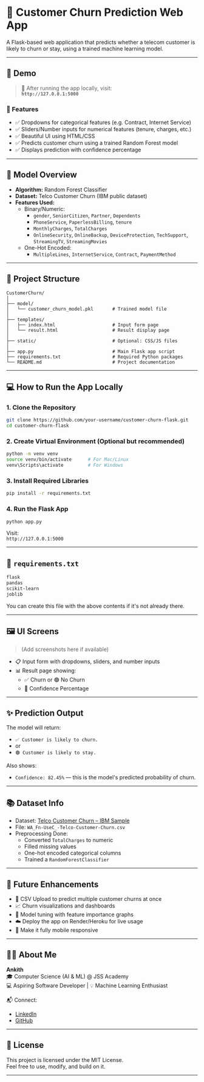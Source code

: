 # 🔮 Customer Churn Prediction Web App

A Flask-based web application that predicts whether a telecom customer is likely to churn or stay, using a trained machine learning model.

---

## 🚀 Demo

> 📍 After running the app locally, visit:  
**`http://127.0.0.1:5000`**

### 🎥 Features
- ✅ Dropdowns for categorical features (e.g. Contract, Internet Service)
- ✅ Sliders/Number inputs for numerical features (tenure, charges, etc.)
- ✅ Beautiful UI using HTML/CSS
- ✅ Predicts customer churn using a trained Random Forest model
- ✅ Displays prediction with confidence percentage

---

## 🧠 Model Overview

- **Algorithm:** Random Forest Classifier
- **Dataset:** Telco Customer Churn (IBM public dataset)
- **Features Used:**
  - Binary/Numeric:
    - `gender`, `SeniorCitizen`, `Partner`, `Dependents`
    - `PhoneService`, `PaperlessBilling`, `tenure`
    - `MonthlyCharges`, `TotalCharges`
    - `OnlineSecurity`, `OnlineBackup`, `DeviceProtection`, `TechSupport`, `StreamingTV`, `StreamingMovies`
  - One-Hot Encoded:
    - `MultipleLines`, `InternetService`, `Contract`, `PaymentMethod`

---

## 📁 Project Structure

```
CustomerChurn/
│
├── model/
│   └── customer_churn_model.pkl       # Trained model file
│
├── templates/
│   ├── index.html                     # Input form page
│   └── result.html                    # Result display page
│
├── static/                            # Optional: CSS/JS files
│
├── app.py                             # Main Flask app script
├── requirements.txt                   # Required Python packages
└── README.md                          # Project documentation
```

---

## 💻 How to Run the App Locally

### 1. Clone the Repository

```bash
git clone https://github.com/your-username/customer-churn-flask.git
cd customer-churn-flask
```

### 2. Create Virtual Environment (Optional but recommended)

```bash
python -m venv venv
source venv/bin/activate      # For Mac/Linux
venv\Scripts\activate         # For Windows
```

### 3. Install Required Libraries

```bash
pip install -r requirements.txt
```

### 4. Run the Flask App

```bash
python app.py
```

Visit:  
`http://127.0.0.1:5000`

---

## 📄 `requirements.txt`

```txt
flask
pandas
scikit-learn
joblib
```

You can create this file with the above contents if it's not already there.

---

## 🖼 UI Screens

> (Add screenshots here if available)

- 📋 Input form with dropdowns, sliders, and number inputs
- 📊 Result page showing:
  - ✅ Churn or 🟢 No Churn
  - 💯 Confidence Percentage

---

## ✨ Prediction Output

The model will return:
- `✅ Customer is likely to churn.`  
- or  
- `🟢 Customer is likely to stay.`  

Also shows:  
- `Confidence: 82.45%` — this is the model's predicted probability of churn.

---

## 📚 Dataset Info

- Dataset: [Telco Customer Churn – IBM Sample](https://www.kaggle.com/datasets/blastchar/telco-customer-churn)
- File: `WA_Fn-UseC_-Telco-Customer-Churn.csv`
- Preprocessing Done:
  - Converted `TotalCharges` to numeric
  - Filled missing values
  - One-hot encoded categorical columns
  - Trained a `RandomForestClassifier`

---

## 📌 Future Enhancements

- 🔁 CSV Upload to predict multiple customer churns at once
- 📈 Churn visualizations and dashboards
- 🧠 Model tuning with feature importance graphs
- ☁️ Deploy the app on Render/Heroku for live usage
- 📱 Make it fully mobile responsive

---

## 🙋‍♂️ About Me

**Ankith**  
🎓 Computer Science (AI & ML) @ JSS Academy  
💻 Aspiring Software Developer | 💡 Machine Learning Enthusiast

📬 Connect:  
- [LinkedIn](https://www.linkedin.com/in/ankithpradeep/)  
- [GitHub](https://github.com/helexrox)

---

## 📄 License

This project is licensed under the MIT License.  
Feel free to use, modify, and build on it.

---
